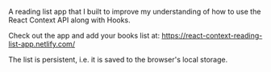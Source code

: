 A reading list app that I built to improve my understanding of how to use the React Context API along with Hooks.

Check out the app and add your books list at: https://react-context-reading-list-app.netlify.com/

The list is persistent, i.e. it is saved to the browser's local storage.
